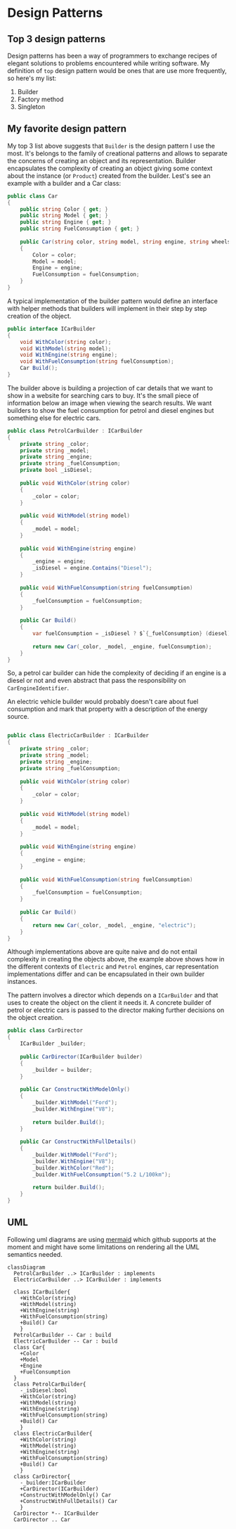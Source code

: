 # Design Patterns
## Top 3 design patterns
Design patterns has been a way of programmers to exchange recipes of elegant solutions to problems encountered while writing software. My definition of `top` design pattern would be ones that are use more frequently, so here's my list:
1. Builder
2. Factory method
3. Singleton

## My favorite design pattern
My top 3 list above suggests that `Builder` is the design pattern I use the most. It's belongs to the family of creational patterns and allows to separate the concerns of creating an object and its representation. Builder encapsulates the complexity of creating an object giving some context about the instance (or `Product`) created from the builder. Lest's see an example with a builder and a Car class:

```c#
public class Car
{
    public string Color { get; } 
    public string Model { get; }
    public string Engine { get; }
    public string FuelConsumption { get; }
    
    public Car(string color, string model, string engine, string wheels, string fuelConsumption)
    {
        Color = color;
        Model = model;
        Engine = engine;
        FuelConsumption = fuelConsumption;
    }
}
```
A typical implementation of the builder pattern would define an interface with helper methods that builders will implement in their step by step creation of the object.

```c#
public interface ICarBuilder
{
    void WithColor(string color);
    void WithModel(string model);
    void WithEngine(string engine);
    void WithFuelConsumption(string fuelConsumption);
    Car Build();
}
```
The builder above is building a projection of car details that we want to show in a website for searching cars to buy. It's the small piece of information below an image when viewing the search results. We want builders to show the fuel consumption for petrol and diesel engines but something else for electric cars.

```c#
public class PetrolCarBuilder : ICarBuilder
{
    private string _color;
    private string _model;
    private string _engine;
    private string _fuelConsumption;
    private bool _isDiesel;
    
    public void WithColor(string color)
    {
        _color = color;
    }
    
    public void WithModel(string model)
    {
        _model = model;
    }
    
    public void WithEngine(string engine)
    {
        _engine = engine;
        _isDiesel = engine.Contains("Diesel");
    }
    
    public void WithFuelConsumption(string fuelConsumption)
    {
        _fuelConsumption = fuelConsumption;
    }
    
    public Car Build()
    {
        var fuelConsumption = _isDiesel ? $`{_fuelConsumption} (diesel)` : _fuelConsumption;
        
        return new Car(_color, _model, _engine, fuelConsumption);
    }
}
```
So, a petrol car builder can hide the complexity of deciding if an engine is a diesel or not and even abstract that pass the responsibility on `CarEngineIdentifier`.

An electric vehicle builder would probably doesn't care about fuel consumption and mark that property with a description of the energy source.
```c#

public class ElectricCarBuilder : ICarBuilder
{
    private string _color;
    private string _model;
    private string _engine;
    private string _fuelConsumption;
    
    public void WithColor(string color)
    {
        _color = color;
    }
    
    public void WithModel(string model)
    {
        _model = model;
    }
    
    public void WithEngine(string engine)
    {
        _engine = engine;
    }
    
    public void WithFuelConsumption(string fuelConsumption)
    {
        _fuelConsumption = fuelConsumption;
    }
    
    public Car Build()
    {
        return new Car(_color, _model, _engine, "electric");
    }
}
```
Although implementations above are quite naive and do not entail complexity in creating the objects above, the example above shows how in the different contexts of `Electric` and `Petrol` engines, car representation implementations differ and can be encapsulated in their own builder instances.

The pattern involves a director which depends on a `ICarBuilder` and that uses to create the object on the client it needs it. A concrete builder of petrol or electric cars is passed to the director making further decisions on the object creation.

```c#
public class CarDirector
{
    ICarBuilder _builder;
    
    public CarDirector(ICarBuilder builder)
    {
        _builder = builder;
    }
    
    public Car ConstructWithModelOnly()
    {
        _builder.WithModel("Ford");
        _builder.WithEngine("V8");
        
        return builder.Build();
    }
    
    public Car ConstructWithFullDetails()
    {
        _builder.WithModel("Ford");
        _builder.WithEngine("V8");
        _builder.WithColor("Red");
        _builder.WithFuelConsumption("5.2 L/100km");
        
        return builder.Build();
    }
}
```

## UML
Following uml diagrams are using [mermaid](https://mermaid-js.github.io/mermaid/#/) which github supports at the moment and might have some limitations on rendering all the UML semantics needed.

```mermaid
classDiagram
  PetrolCarBuilder ..> ICarBuilder : implements
  ElectricCarBuilder ..> ICarBuilder : implements
  
  class ICarBuilder{
    +WithColor(string)
    +WithModel(string)
    +WithEngine(string)
    +WithFuelConsumption(string)
    +Build() Car
    }
  PetrolCarBuilder -- Car : build
  ElectricCarBuilder -- Car : build
  class Car{
    +Color
    +Model
    +Engine
    +FuelConsumption
  }
  class PetrolCarBuilder{
    -_isDiesel:bool
    +WithColor(string)
    +WithModel(string)
    +WithEngine(string)
    +WithFuelConsumption(string)
    +Build() Car
    }
  class ElectricCarBuilder{
    +WithColor(string)
    +WithModel(string)
    +WithEngine(string)
    +WithFuelConsumption(string)
    +Build() Car
    }
  class CarDirector{
    -_builder:ICarBuilder
    +CarDirector(ICarBuilder)
    +ConstructWithModelOnly() Car
    +ConstructWithFullDetails() Car
    }
  CarDirector *-- ICarBuilder
  CarDirector .. Car
```